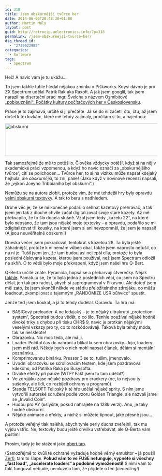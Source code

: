 ```yaml
---
id: 318
title: Jsem obskurnější tvůrce her
date: 2014-06-05T20:48:30+01:00
author: Martin Maly
layout: post
guid: http://retrocip.uelectronics.info/?p=318
permalink: /jsem-obskurnejsi-tvurce-her/
dsq_thread_id:
  - "2739622985"
categories:
  - Software
tags:
  - Spectrum
---
```

Heč! A navíc vám je tu ukážu&#8230;

<!--more-->

To jsem takhle tuhle hledal nějakou zmínku o Piškworks. Kdysi dávno je pro ZX Spectrum udělal Patrik Rak aka Raxoft. A jak jsem googlil, tak jsem narazil na disertační práci mgr. Švelcha s názvem [Osmibitové &#8222;poblouznění&#8220;: Počátky kultury počítačových her v Československu](https://is.cuni.cz/webapps/zzp/download/140030658).

Práce je to zajímavá, určitě si ji přečtěte. Já se do ní začetl, čtu, čtu, až jsem došel k textovkám, které mě tehdy zajímaly, pročítám si to, a najednou:

<img loading="lazy" class="aligncenter size-medium wp-image-319" src="http://retrocip.uelectronics.info/wp-content/uploads/sites/6/2014/06/obskurni-650x108.jpg" alt="obskurni" width="650" height="108" srcset="https://retrocip.cz/wp-content/uploads/sites/6/2014/06/obskurni-650x108.jpg 650w, https://retrocip.cz/wp-content/uploads/sites/6/2014/06/obskurni-1024x171.jpg 1024w, https://retrocip.cz/wp-content/uploads/sites/6/2014/06/obskurni.jpg 1130w" sizes="(max-width: 650px) 100vw, 650px" /> 

Tak samozřejmě že mě to potěšilo. Člověka vždycky potěší, když si na něj v akademické práci vzpomenou, a když ho navíc označí za &#8222;obskurnějšího tvůrce&#8220;, cítí se polichocen&#8230; Tvůrce her, to si na vizitku může napsat kdejaký hejhula, ale _obskurnější_, to zní, pane! (Jako když v novinové recenzi napsali, že &#8222;výkon Joeyho Tribbianiho byl obskurní&#8220;.)

Nemůžu se na autora zlobit, protože vím, že mé tehdejší hry byly opravdu [velmi obskurní textovky](http://www.oldplayer.cz/hrichy-mladi/). A tak to beru s nadhledem.

Druhé věc je, že se mi konečně podařilo sehnat kazetový přehrávač, a tak jsem jen tak z dlouhé chvíle začal digitalizovat svoje staré kazety. Až mě překvapilo, že to šlo docela slušně. Vzal jsem tedy &#8222;kazetu 22&#8220;, na které bylo napsáno, že tam jsou nějaké moje textovky &#8211; a opravdu, podařilo se mi zdigitalizovat tři kousky, na které jsem si ani nevzpomněl, že jsem je napsal! (A jsou neuvěřitelně obskurní!)

Dneska večer jsem pokračoval, tentokrát s kazetou 28. Ta byla ještě záhadnější, protože k ní nemám vůbec obal, takže jsem naprosto netušil, co na ní je. Tušil jsem jen, že tam budou asi nejlepší díla, protože to byla poslední číslovaná kazeta, kterou jsem používal, než jsem Spectrum odložil na skříň. O to větší bylo moje překvapení, když jsem našel hru Q-Bert.

Q-Berta určitě znáte. Pyramida, hopsá se a přebarvují čtverečky. Nějak [takhle](https://www.youtube.com/watch?v=PdnYB9o3IWU). Pamatuju se, že to byla jedna z posledních věcí, co jsem na Spectru dělal, jen tak pro radost, abych si zaprogramoval v Pikasmu. Ale doteď jsem měl zato, že jsem skončil někde ve stádiu přeložitelného zdrojáku, co můžu loadnout, zkompilovat a tajemným &#8222;RANDOMIZE USR bůhvíco&#8220; spustit.

Jenže teď jsem koukal, a já to tehdy dodělal. Opravdu. Ta hra má:

  * BASICový preloader. A ne ledajaký &#8211; je to nějaký ultrakrutý &#8222;protection system&#8220;, Spectristi budou vědět, o co šlo. Tenhle používal nějaké hodně divoké triky s chybou při tisku CHR$ 9, navíc je protkán nějakými veselými vzkazy pro ty, co to rozkódovávají. Taková byla tehdy móda, tak se nešklebte!
  * Obrazovku. Nic moc teda, ale má ji.
  * Loader. Počítal čas do nahrání a blikal kusem obrazovky. Jojo, loadery jsem měl rád. Někdy bych o nich mohl napsat článek, dělám si mentální poznámku&#8230;
  * Komprimovanou binárku. Pressor 3 se to, tuším, jmenovalo.
  * Úvodní obrazovku se scrollovacím textem, kde jsem pozdravoval kdekoho, od Patrika Raka po Busysofta.
  * Divoké efekty při pauze (WTF? Fakt jsem to tam udělal?)
  * Ve zdrojáku zase nějaké pozdravy pro crackery (ne, to nejsou ty sušenky, ale lidi, co rozbíjeli ochrany u programů).
  * Standa TELSOFT Telipský k té hře udělal nějaké sprity. S ním jsme vytvořili autorské sdružení podle vzoru Golden Triangle, ale nazvali jsme se &#8222;Invalid Coin&#8220;.
  * Hudbu pro AY (uslyšíte, pokud nahrajete na 128k verzi). Ano, je taky hodně obskurní.
  * Nějaké animace a efekty, u nichž si můžete tipnout, jaké přesně jsou&#8230;

A protože veřejný tlak naléhá, abych tyhle perly ducha zveřejnil, tak mu vyjdu vstříc. Ne, textovky budu ještě chvilku vstřebávat, ale Q-Berta vám pustím!

Prosím, tady je ke stažení jako [qbert.tap](http://retrocip.cz/zxs/games/qbert.tap).

(Samozřejmě to kvůli té ochraně vyžaduje hodně věrný emulátor &#8211; já použil [Zer0](http://ramtop.wordpress.com/), tam to šlape. **Pokud vám to ve FUSE nefunguje, vypněte si všechny &#8222;fast load&#8220;, &#8222;accelerate loaders&#8220; a podobné vymoženosti!** S nimi vám to fakt fungovat nebude, nemluvě o tom, že přijdete o ten _feeeeeling!_)